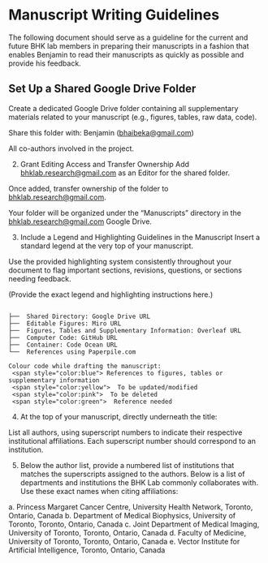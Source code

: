 # Manuscript Writing Guidelines

The following document should serve as a guideline for the current and future BHK lab members in preparing their manuscripts in a fashion that enables Benjamin to read their manuscripts as quickly as possible and provide his feedback.

## Set Up a Shared Google Drive Folder

Create a dedicated Google Drive folder containing all supplementary materials related to your manuscript (e.g., figures, tables, raw data, code).

Share this folder with: Benjamin (bhaibeka@gmail.com)

All co-authors involved in the project.

2. Grant Editing Access and Transfer Ownership
Add bhklab.research@gmail.com as an Editor for the shared folder.

Once added, transfer ownership of the folder to bhklab.research@gmail.com.

Your folder will be organized under the “Manuscripts” directory in the bhklab.research@gmail.com Google Drive.

3. Include a Legend and Highlighting Guidelines in the Manuscript
Insert a standard legend at the very top of your manuscript.

Use the provided highlighting system consistently throughout your document to flag important sections, revisions, questions, or sections needing feedback.

(Provide the exact legend and highlighting instructions here.)


```plaintext

├──  Shared Directory: Google Drive URL
├──  Editable Figures: Miro URL
├──  Figures, Tables and Supplementary Information: Overleaf URL
├──  Computer Code: GitHub URL
├──  Container: Code Ocean URL
└──  References using Paperpile.com

Colour code while drafting the manuscript:
 <span style="color:blue"> References to figures, tables or supplementary information
 <span style="color:yellow">  To be updated/modified
 <span style="color:pink">  To be deleted
 <span style="color:green">  Reference needed

```

4. At the top of your manuscript, directly underneath the title:

List all authors, using superscript numbers to indicate their respective institutional affiliations. Each superscript number should correspond to an institution.

5. Below the author list, provide a numbered list of institutions that matches the superscripts assigned to the authors. Below is a list of departments and institutions the BHK Lab commonly collaborates with. Use these exact names when citing affiliations:

a. Princess Margaret Cancer Centre, University Health Network, Toronto, Ontario, Canada
b. Department of Medical Biophysics, University of Toronto, Toronto, Ontario, Canada
c. Joint Department of Medical Imaging, University of Toronto, Toronto, Ontario, Canada
d. Faculty of Medicine, University of Toronto, Toronto, Ontario, Canada
e. Vector Institute for Artificial Intelligence, Toronto, Ontario, Canada




